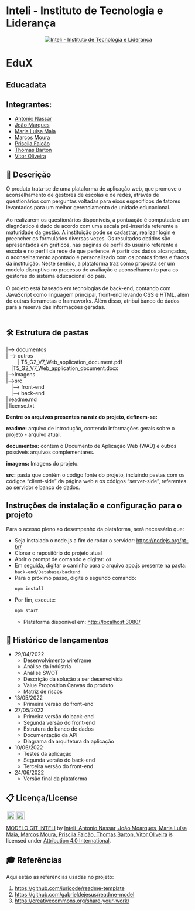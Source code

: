 # Inteli - Instituto de Tecnologia e Liderança 

<p align="center">
<a href= "https://www.inteli.edu.br/"><img src="https://www.inteli.edu.br/wp-content/uploads/2021/08/20172028/marca_1-2.png" alt="Inteli - Instituto de Tecnologia e Liderança" border="0"></a>
</p>

# EduX

## Educadata

## Integrantes: 
- <a href="https://www.linkedin.com/in/antonionassar/">Antonio Nassar</a>
- <a href="https://github.com/joaomtm">João Marques</a>
- <a href="https://www.linkedin.com/in/maria-lu%C3%ADsa-maia-14384a212/">Maria Luísa Maia</a>
- <a href="https://www.linkedin.com/in/marcos-vinicius-166531239/">Marcos Moura</a>
- <a href="https://github.com/PriscilaFalcao">Priscila Falcão</a>
- <a href="">Thomas Barton</a> 
- <a href="https://www.linkedin.com/in/vitor-moura-de-oliveira-979002232/">Vitor Oliveira</a>

## 📝 Descrição
O produto trata-se de uma plataforma de aplicação web, que promove o aconselhamento de gestores de escolas e de redes, através de questionários com  perguntas voltadas para eixos específicos de fatores levantados para um melhor gerenciamento de unidade educacional.
<br><br>
Ao realizarem os questionários disponíveis, a pontuação é computada e um diagnóstico é dado de acordo com uma escala pré-inserida referente a maturidade da gestão. A instituição pode se cadastrar, realizar login e preencher os formulários diversas vezes. Os resultados obtidos são apresentados em gráficos, nas páginas de perfil do usuário referente a escola e no perfil da rede de que pertence.
A partir dos dados alcançados, o aconselhamento apontado é personalizado com os pontos fortes e fracos da instituição. Neste sentido, a plataforma traz como proposta ser um modelo disruptivo no processo de avaliação e aconselhamento para os gestores do sistema educacional do país.
<br><br>
O projeto está baseado em tecnologias de back-end, contando com JavaScript como linguagem principal, front-end levando CSS e HTML, além de outras ferrametas e frameworks. Além disso, atribui banco de dados para a reserva das informações geradas.
<br><br>

## 🛠 Estrutura de pastas
|--> documentos<br>
  | --> outros<br>
    &emsp;| T5_G2_V7_Web_application_document.pdf<br>
    &emsp;|T5_G2_V7_Web_application_document.docx<br>
|-->imagens<br>
|-->src<br>
  &emsp;|--> front-end<br>
  &emsp;|--> back-end<br>
| readme.md<br>
| license.txt<br>

<b>Dentre os arquivos presentes na raiz do projeto, definem-se:</b>

<b>readme:</b> arquivo de introdução, contendo informações gerais sobre o projeto - arquivo atual.

<b>documentos:</b> contém o Documento de Aplicação Web (WAD) e outros possíveis arquivos complementares.

<b>imagens:</b> Imagens do projeto.

<b>src:</b> pasta que contém o código fonte do projeto, incluindo pastas com os códigos “client-side” da página web e os códigos “server-side”, referentes ao servidor e banco de dados.

## Instruções de instalação e configuração para o projeto
Para o acesso pleno ao desempenho da plataforma, será necessário que:
  * Seja instalado o node.js a fim de rodar o servidor: https://nodejs.org/pt-br/ 
  * Clonar o repositório do projeto atual
  * Abrir o prompt de comando e digitar: ```cd```
  * Em seguida, digitar o caminho para o arquivo app.js presente na pasta: ``back-end/Database/backend``
  * Para o próximo passo, digite o segundo comando:
    ```sh
    npm install
    ```
  * Por fim, execute:
    ```sh
    npm start
    ```
    * Plataforma disponível em: <http://localhost:3080/>


## 📆 Histórico de lançamentos

* 29/04/2022
    *  Desenvolvimento wireframe
    *  Análise da indústria
    *  Análise SWOT
    *  Descrição da solução a ser desenvolvida
    *  Value Proposition Canvas do produto
    *  Matriz de riscos
* 13/05/2022
    * Primeira versão do front-end
* 27/05/2022
    * Primeira versão do back-end
    * Segunda versão do front-end
    * Estrutura do banco de dados
    * Documentação da API
    * Diagrama da arquitetura da aplicação
* 10/06/2022
    * Testes da aplicação
    * Segunda versão do back-end
    * Terceira versão do front-end
* 24/06/2022
    * Versão final da plataforma

## 📋 Licença/License
<img style="height:22px!important;margin-left:3px;vertical-align:text-bottom;" src="https://mirrors.creativecommons.org/presskit/icons/cc.svg?ref=chooser-v1"><img style="height:22px!important;margin-left:3px;vertical-align:text-bottom;" src="https://mirrors.creativecommons.org/presskit/icons/by.svg?ref=chooser-v1"><p xmlns:cc="http://creativecommons.org/ns#" xmlns:dct="http://purl.org/dc/terms/"><a property="dct:title" rel="cc:attributionURL" href="https://github.com/Spidus/Teste_Final_1">MODELO GIT INTELI</a> by <a rel="cc:attributionURL dct:creator" property="cc:attributionName" href="#">Inteli, Antonio Nassar, João Moarques, Maria Luísa Maia, Marcos Moura, Priscila Falcão, Thomas Barton, Vitor Oliveira</a> is licensed under <a href="http://creativecommons.org/licenses/by/4.0/?ref=chooser-v1" target="_blank" rel="license noopener noreferrer" style="display:inline-block;">Attribution 4.0 International</a>.</p>

## 🎓 Referências
Aqui estão as referências usadas no projeto:
1. <https://github.com/iuricode/readme-template>
2. <https://github.com/gabrieldejesus/readme-model>
3. <https://creativecommons.org/share-your-work/>
